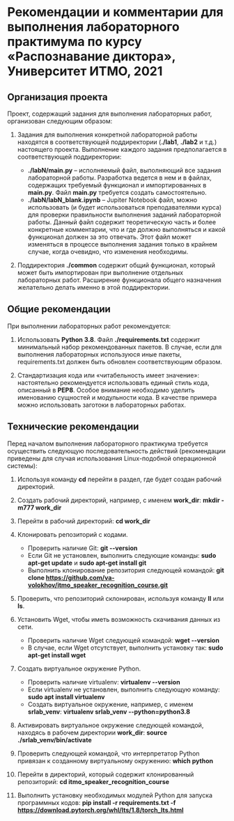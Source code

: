 # Рекомендации и комментарии для выполнения лабораторного практимума по курсу «Распознавание диктора», Университет ИТМО, 2021

## Организация проекта

Проект, содержащий задания для выполнения лабораторных работ, организован следующим образом:

1. Задания для выполнения конкретной лабораторной работы находятся в соответствующей поддиректории (**./lab1**, **./lab2** и т.д.) настоящего проекта. Выполнение каждого задания предполагается в соответствующей поддиректории:

   * **./labN/main.py** – исполняемый файл, выполняющий все задания лабораторной работы. Разработка ведется в нем и в файлах, 
     содержащих требуемый функционал и импортированных в **main.py**. Файл **main.py** требуется создать самостоятельно.
   * **./labN/labN_blank.ipynb** – Jupiter Notebook файл, можно использовать (и будет использоваться преподавателями курса) для проверки правильности выполнения заданий лабораторной работы. Данный файл содержит теоретическую часть и более конкретные комментарии, что и где должно выполняться и какой функционал должен за это отвечать. Этот файл может изменяться в процессе выполнения задания только в крайнем случае, когда очевидно, что изменения необходимы.


2. Поддиректория **./common** содержит общий функционал, который может быть импортирован при выполнение отдельных лабораторных работ. Расширение функционала общего назначения желательно делать именно в этой поддиректории.

## Общие рекомендации

При выполнении лабораторных работ рекомендуется:

1. Использовать **Python 3.8**. Файл **./requirements.txt** содержит минимальный набор рекомендованных пакетов. В случае, если 
   для выполнения лабораторных используюся иные пакеты, requirements.txt должен быть обновлен соответствующим образом.

2. Стандартизация кода или «читабельность имеет значение»: настоятельно рекомендуется использовать единый стиль кода, описанный в **PEP8**. Особое внимание необходимо уделить именованию сущностей и модульности кода. В качестве примера можно использовать заготоки в лабораторных работах.

## Технические рекомендации

Перед началом выполнения лабораторного практикума требуется осуществить следующую последовательность действий (рекомендации приведены для случая использования Linux-подобной операционной системы):

1. Используя команду **cd** перейти в раздел, где будет создан рабочий директорий.

2. Создать рабочий директорий, например, с именем **work_dir**: **mkdir -m777 work_dir**

3. Перейти в рабочий директорий: **cd work_dir**

4. Клонировать репозиторий с кодами.

   * Проверить наличие Git: **git --version**
   * Если Git не установлен, выполнить следующие команды: **sudo apt-get update** и **sudo apt-get install git**
   * Выполнить клонирование репозитория следующей командой: **git clone https://github.com/va-volokhov/itmo_speaker_recognition_course.git**


5. Проверить, что репозиторий склонирован, используя команду **ll** или **ls**.

6. Установить Wget, чтобы иметь возможность скачивания данных из сети.
   
   * Проверить наличие Wget следующей командой: **wget --version**
   * В случае, если Wget отсутствует, выполнить установку так: **sudo apt-get install wget**


7. Создать виртуальное окружение Python.
   
   * Проверить наличие virtualenv: **virtualenv --version**
   * Если virtualenv не установлен, выполнить следующую команду: **sudo apt install virtualenv**
   * Создать виртуальное окружение, например, с именем **srlab_venv**: **virtualenv srlab_venv --python=python3.8**


8. Активировать виртуальное окружение следующей командой, находясь в рабочем директории **work_dir**: **source ./srlab_venv/bin/activate**

9. Проверить следующей командой, что интерпретатор Python привязан к созданному виртуальному окружению: **which python**

10. Перейти в директорий, который содержит клонированный репозиторий: **cd itmo_speaker_recognition_course**

11. Выполнить установку необходимых модулей Python для запуска программных кодов: **pip install -r requirements.txt -f https://download.pytorch.org/whl/lts/1.8/torch_lts.html**

